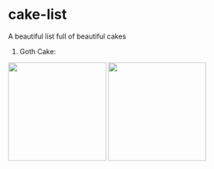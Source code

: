 # cake-list
A beautiful list full of beautiful cakes

1. Goth Cake:
<img src="https://i.pinimg.com/736x/f9/f4/ed/f9f4edf358b8b0c4e8905fa3770a36ff--gothic-birthday-cakes-gothic-cake.jpg" height="200"/>
<img src="https://i.pinimg.com/736x/b4/01/47/b40147865378fca69dfcdc883f7eeb4c--th-birthday-kids-birthday-cake-girls.jpg" height="200"/>
